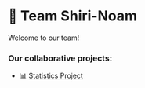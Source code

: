 # 👥 Team Shiri-Noam

Welcome to our team!

### Our collaborative projects:  

- 📊 [Statistics Project](https://github.com/Shiri-Noam-Team/Age-vs-Sleep-Duration)
